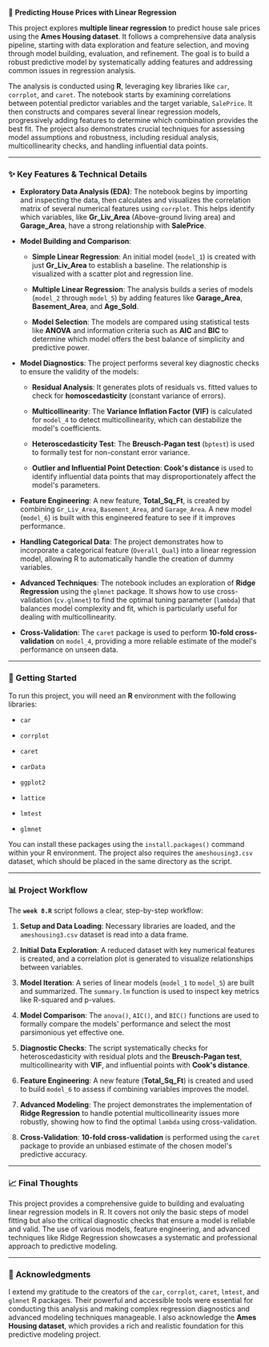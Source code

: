 🌟 **Predicting House Prices with Linear Regression**

This project explores **multiple linear regression** to predict house sale prices using the **Ames Housing dataset**. It follows a comprehensive data analysis pipeline, starting with data exploration and feature selection, and moving through model building, evaluation, and refinement. The goal is to build a robust predictive model by systematically adding features and addressing common issues in regression analysis.

The analysis is conducted using **R**, leveraging key libraries like `car`, `corrplot`, and `caret`. The notebook starts by examining correlations between potential predictor variables and the target variable, `SalePrice`. It then constructs and compares several linear regression models, progressively adding features to determine which combination provides the best fit. The project also demonstrates crucial techniques for assessing model assumptions and robustness, including residual analysis, multicollinearity checks, and handling influential data points.

* * * * *

### ✨ Key Features & Technical Details

-   **Exploratory Data Analysis (EDA)**: The notebook begins by importing and inspecting the data, then calculates and visualizes the correlation matrix of several numerical features using `corrplot`. This helps identify which variables, like **Gr_Liv_Area** (Above-ground living area) and **Garage_Area**, have a strong relationship with **SalePrice**.

-   **Model Building and Comparison**:

    -   **Simple Linear Regression**: An initial model (`model_1`) is created with just **Gr_Liv_Area** to establish a baseline. The relationship is visualized with a scatter plot and regression line.

    -   **Multiple Linear Regression**: The analysis builds a series of models (`model_2` through `model_5`) by adding features like **Garage_Area**, **Basement_Area**, and **Age_Sold**.

    -   **Model Selection**: The models are compared using statistical tests like **ANOVA** and information criteria such as **AIC** and **BIC** to determine which model offers the best balance of simplicity and predictive power.

-   **Model Diagnostics**: The project performs several key diagnostic checks to ensure the validity of the models:

    -   **Residual Analysis**: It generates plots of residuals vs. fitted values to check for **homoscedasticity** (constant variance of errors).

    -   **Multicollinearity**: The **Variance Inflation Factor (VIF)** is calculated for `model_4` to detect multicollinearity, which can destabilize the model's coefficients.

    -   **Heteroscedasticity Test**: The **Breusch-Pagan test** (`bptest`) is used to formally test for non-constant error variance.

    -   **Outlier and Influential Point Detection**: **Cook's distance** is used to identify influential data points that may disproportionately affect the model's parameters.

-   **Feature Engineering**: A new feature, **Total_Sq_Ft**, is created by combining `Gr_Liv_Area`, `Basement_Area`, and `Garage_Area`. A new model (`model_6`) is built with this engineered feature to see if it improves performance.

-   **Handling Categorical Data**: The project demonstrates how to incorporate a categorical feature (`Overall_Qual`) into a linear regression model, allowing R to automatically handle the creation of dummy variables.

-   **Advanced Techniques**: The notebook includes an exploration of **Ridge Regression** using the `glmnet` package. It shows how to use cross-validation (`cv.glmnet`) to find the optimal tuning parameter (`lambda`) that balances model complexity and fit, which is particularly useful for dealing with multicollinearity.

-   **Cross-Validation**: The `caret` package is used to perform **10-fold cross-validation** on `model_4`, providing a more reliable estimate of the model's performance on unseen data.

* * * * *

### 🚀 Getting Started

To run this project, you will need an **R** environment with the following libraries:

-   `car`

-   `corrplot`

-   `caret`

-   `carData`

-   `ggplot2`

-   `lattice`

-   `lmtest`

-   `glmnet`

You can install these packages using the `install.packages()` command within your R environment. The project also requires the `ameshousing3.csv` dataset, which should be placed in the same directory as the script.

* * * * *

### 📊 Project Workflow

The **`week 8.R`** script follows a clear, step-by-step workflow:

1.  **Setup and Data Loading**: Necessary libraries are loaded, and the `ameshousing3.csv` dataset is read into a data frame.

2.  **Initial Data Exploration**: A reduced dataset with key numerical features is created, and a correlation plot is generated to visualize relationships between variables.

3.  **Model Iteration**: A series of linear models (`model_1` to `model_5`) are built and summarized. The `summary.lm` function is used to inspect key metrics like R-squared and p-values.

4.  **Model Comparison**: The `anova()`, `AIC()`, and `BIC()` functions are used to formally compare the models' performance and select the most parsimonious yet effective one.

5.  **Diagnostic Checks**: The script systematically checks for heteroscedasticity with residual plots and the **Breusch-Pagan test**, multicollinearity with **VIF**, and influential points with **Cook's distance**.

6.  **Feature Engineering**: A new feature (**Total_Sq_Ft**) is created and used to build `model_6` to assess if combining variables improves the model.

7.  **Advanced Modeling**: The project demonstrates the implementation of **Ridge Regression** to handle potential multicollinearity issues more robustly, showing how to find the optimal `lambda` using cross-validation.

8.  **Cross-Validation**: **10-fold cross-validation** is performed using the `caret` package to provide an unbiased estimate of the chosen model's predictive accuracy.

* * * * *

### 📈 Final Thoughts

This project provides a comprehensive guide to building and evaluating linear regression models in R. It covers not only the basic steps of model fitting but also the critical diagnostic checks that ensure a model is reliable and valid. The use of various models, feature engineering, and advanced techniques like Ridge Regression showcases a systematic and professional approach to predictive modeling.

* * * * *

### 🙏 Acknowledgments

I extend my gratitude to the creators of the `car`, `corrplot`, `caret`, `lmtest`, and `glmnet` R packages. Their powerful and accessible tools were essential for conducting this analysis and making complex regression diagnostics and advanced modeling techniques manageable. I also acknowledge the **Ames Housing dataset**, which provides a rich and realistic foundation for this predictive modeling project.

